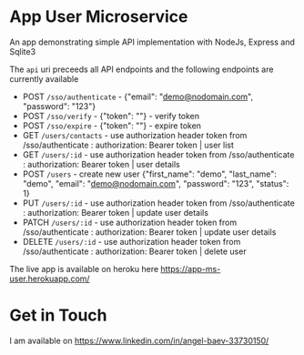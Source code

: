 # App User Microservice

An app demonstrating simple API implementation with NodeJs, Express and Sqlite3

The `api` uri preceeds all API endpoints and the following endpoints are currently available
* POST `/sso/authenticate` - {"email": "demo@nodomain.com", "password": "123"}
* POST `/sso/verify` - {"token": ""} - verify token
* POST `/sso/expire` - {"token": ""} - expire token
* GET `/users/contacts` - use authorization header token from /sso/authenticate : authorization: Bearer token | user list
* GET `/users/:id` - use authorization header token from /sso/authenticate : authorization: Bearer token | user details
* POST `/users` - create new user {"first_name": "demo", "last_name": "demo", "email": "demo@nodomain.com", "password": "123", "status": 1}
* PUT `/users/:id` - use authorization header token from /sso/authenticate : authorization: Bearer token | update user details
* PATCH `/users/:id` - use authorization header token from /sso/authenticate : authorization: Bearer token | update user details
* DELETE `/users/:id` - use authorization header token from /sso/authenticate : authorization: Bearer token | delete user


The live app is available on heroku here
https://app-ms-user.herokuapp.com/


Get in Touch
===============

I am available on https://www.linkedin.com/in/angel-baev-33730150/